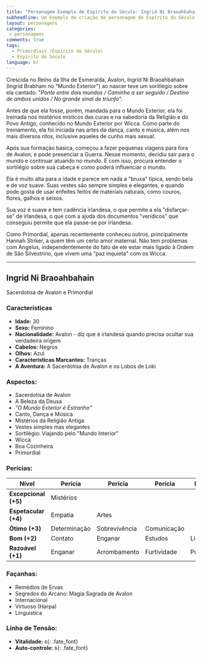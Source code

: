 ```yaml
---
title: "Personagem Exemplo de Espírito do Século: Ingrid Ni Braoahbahain"
subheadline: Um Exemplo de criação de personagem de Espírito do Século, usando meu cenário pessoal Primordiais
layout: personagens
categories:
 - personagens
comments: true
tags:
  - Primordiais (Espírito do Século)
  - Espírito do Século
language: br
---
```


Crescida no Reino da Ilha de Esmeralda, Avalon, Ingrid Ni Braoahbahain (Ingrid Brabham no "Mundo Exterior") ao nascer teve um soritlégio sobre ela cantado: "_Ponte entre dois mundos / Caminho a ser seguido / Destino de ambos unidos / No grande sinal de triunfo_". 

Antes de que ela fosse, porém, mandada para o Mundo Exterior, ela foi treinada nos mistérios místicos das curas e na sabedoria da Religião e do Povo Antigo, conhecido no Mundo Exterior por Wicca. Como parte do treinamento, ela foi iniciada nas artes da dança, canto e música, além nos mais diversos ritos, inclusive aqueles de cunho mais sexual. 

Após sua formação básica, começou a fazer pequenas viagens para fora de Avalon, e pode presenciar a Guerra. Nesse momento, decidiu sair para o mundo e continuar atuando no mundo. E com isso, procura entender o sortilégio sobre sua cabeça e como poderá influenciar o mundo. 

Ela é muito alta para a idade e parece em nada a "bruxa" típica, sendo bela e de voz suave. Suas vestes são sempre simples e elegantes, e quando pode gosta de usar enfeites feitos de materiais naturais, como couros, flores, galhos e seixos. 

Sua voz é suave e tem cadência irlandesa, o que permite a ela "disfarçar-se" de irlandesa, o que com a ajuda dos documentos "verídicos" que conseguiu permite que ela passe-se por irlandesa. 

Como Primordial, apenas recentemente conheceu outros, principalmente Hannah Striker, a quem têm um certo amor maternal. Não tem problemas com Angelus, independentemente do fato de ele estar mais ligado à Ordem de São Silvestrino, que vivem uma "paz inquieta" com os Wicca.

---

## Ingrid Ni Braoahbahain

Sacerdotisa de Avalon e Primordial 

### Características

 + **Idade:** 30
 + **Sexo:** Feminino
 + **Nacionalidade:** Avalon - diz que é irlandesa quando precisa ocultar sua verdadeira origem
 + **Cabelos:** Negros
 + **Olhos:** Azul
 + **Características Marcantes:** Tranças
 + **A Aventura:** A Sacerdotisa de Avalon e os Lobos de Loki

###  Aspectos:

+ Sacerdotisa de Avalon
+ A Beleza da Deusa
+ _"O Mundo Exterior é Estranho"_
+ Canto, Dança e Música
+ Mistérios da Religião Antiga 
+ Vestes simples mas elegantes 
+ Sortilégio: Viajando pelo "Mundo Interior" 
+ Wicca
+ Boa Cozinheira 
+ Primordial

###  Perícias: 

| **Nível** | **Perícia** | **Perícia** | **Perícia** | **Perícia** | **Perícia** |
|-|-|-|-|-|-|
| __Excepcional (+5)__ | Mistérios | | | | |
| __Espetacular (+4)__ | Empatia | Artes | | | |
| __Ótimo (+3)__ | Determinação | Sobrevivência | Comunicação | | |
| __Bom (+2)__ | Contato | Enganar | Estudos | Liderança | |
| __Razoável (+1)__ | Enganar | Arrombamento | Furtividade | Punga | Prontidão |

### Façanhas:

+ Remédios de Ervas
+ Segredos do Arcano: Magia Sagrada de Avalon
+ Internacional
+ Virtuoso (Harpa)
+ Línguistica

### Linha de Tensão:

+  **Vitalidade:** `6`{: .fate_font}
+  **Auto-controle:** `6`{: .fate_font}
